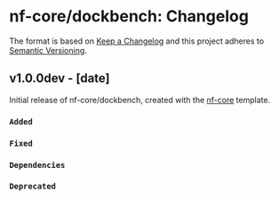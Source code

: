 # nf-core/dockbench: Changelog

The format is based on [Keep a Changelog](https://keepachangelog.com/en/1.0.0/)
and this project adheres to [Semantic Versioning](https://semver.org/spec/v2.0.0.html).

## v1.0.0dev - [date]

Initial release of nf-core/dockbench, created with the [nf-core](https://nf-co.re/) template.

### `Added`

### `Fixed`

### `Dependencies`

### `Deprecated`
